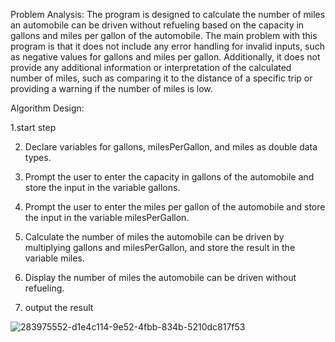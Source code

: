  Problem Analysis:
The program is designed to calculate the number of miles an automobile can be driven without refueling based on the capacity in gallons and miles per gallon of the automobile. 
The main problem with this program is that it does not include any error handling for invalid inputs, such as negative values for gallons and miles per gallon.
Additionally, it does not provide any additional information or interpretation of the calculated number of miles, such as comparing it to the distance of a specific trip or providing a warning if the number of miles is low.


Algorithm Design:


1.start step


2. Declare variables for gallons, milesPerGallon, and miles as double data types.


3. Prompt the user to enter the capacity in gallons of the automobile and store the input in the variable gallons.


4. Prompt the user to enter the miles per gallon of the automobile and store the input in the variable milesPerGallon.


5. Calculate the number of miles the automobile can be driven by multiplying gallons and milesPerGallon, and store the result in the variable miles.


6. Display the number of miles the automobile can be driven without refueling.


7. output the result

![283975552-d1e4c114-9e52-4fbb-834b-5210dc817f53](https://github.com/SWEG-2015EC-Batch/Code-Warrior/assets/149199747/9f9f20dc-95d9-4934-8f15-a7d8e88225da)

